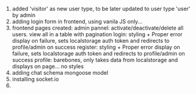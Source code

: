 1. added 'visitor' as new user type, to be later updated to user type 'user' by admin
2. adding login form in frontend, using vanila JS only...
3. frontend pages created:
admin pannel: activate/deactivate/delete all users. view all in a table with pagination
login: styling + Proper error display on failure, sets localstorage auth token and redirects to profile/admin on success
register: styling + Proper error display on failure, sets localstorage auth token and redirects to profile/admin on success
profile: barebones, only takes data from localstorage and displays on page... no styles
4. adding chat schema mongoose model
5. installing socket.io
6.
